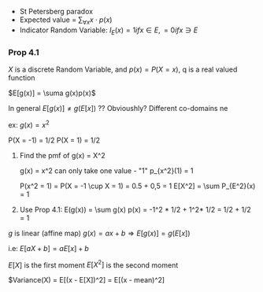 * St Petersberg paradox
* Expected value = $\sum_{\forall x} x \cdot p(x)$
* Indicator Random Variable: $I_E(x) = 1 if x \in E, = 0 if x \ni E$

### Prop 4.1

$X$ is a discrete Random Variable, and $p(x) = P(X=x)$,
q is a real valued function

$E[g(x)] = \suma g(x)p(x)$

In general $E[g(x)] \ne g(E[x])$ ?? Obvioushly? Different co-domains ne

ex: $g(x) = x^2$

P(X = -1) = 1/2
P(X =  1) = 1/2

1. Find the pmf of g(x) = X^2
   
   g(x) = x^2 can only take one value - "1"
   p_{x^2}(1) = 1

   P(x^2 = 1) = P(X = -1 \cup X = 1) = 0.5 + 0,5 = 1
   E[X^2] = \sum P_{E^2}(x)
          = 1

2. Use Prop 4.1:
   E(g(x)) = \sum g(x) p(x)
           = -1^2 * 1/2 + 1^2* 1/2
           = 1/2 + 1/2
           = 1

$g$ is linear (affine map) $g(x) = ax + b \Rightarrow E[g(x)] = g(E[x])$

i.e: $E[aX + b] = aE[x] + b$

$E[X]$ is the first moment
$E[X^2]$ is the second moment

$Variance(X) = E[(x - E[X])^2] = E[(x - mean)^2]
